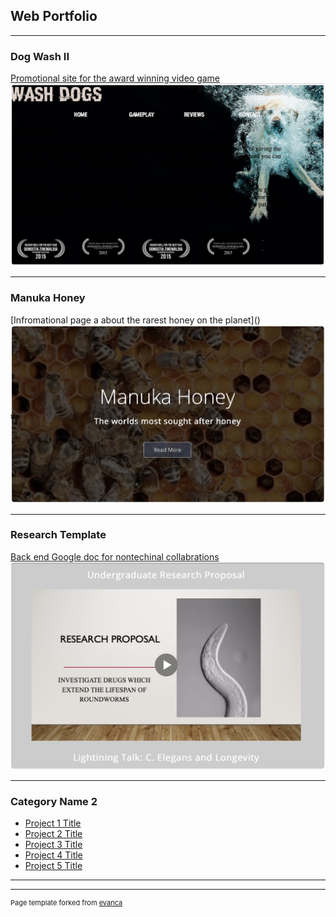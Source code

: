 ## Web Portfolio

---

### Dog Wash II

[Promotional site for the award winning video game](/sample_page)
<img src="images/dogwashimg.jpg?raw=true"/>

---
### Manuka Honey
[Infromational page a about the rarest honey on the planet](<a href="https://h-monster.github.io/Manuka_Honey/"></a>)
<img src="images/honeyimg2.png?raw=true"/>

---
### Research Template
[Back end Google doc for nontechinal collabrations](http://example.com/)
<img src="images/ugrimg.jpg?raw=true"/>

---

### Category Name 2

- [Project 1 Title](http://example.com/)
- [Project 2 Title](http://example.com/)
- [Project 3 Title](http://example.com/)
- [Project 4 Title](http://example.com/)
- [Project 5 Title](http://example.com/)

---




---
<p style="font-size:11px">Page template forked from <a href="https://github.com/evanca/quick-portfolio">evanca</a></p>
<!-- Remove above link if you don't want to attibute -->
